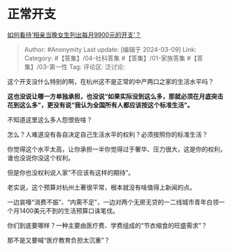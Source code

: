 # 正常开支
[如何看待‘相亲当晚女生列出每月9900元的开支’？](https://www.zhihu.com/question/647281120/answer/3424591611)

> Author: #Anonymity
> Last update: [编辑于 2024-03-09]
> Link:
> Category: #【答集】/04-社科答集 #【答集】/01-家族答集 #【答集】/03-第一性 
> Tag: 
> 评论区:
> 泛讨论:

这个开支没什么特别的啊，在杭州这不是正常的中产两口之家的生活水平吗？

**这也没说让哪一方单独承担，也没说“如果实际没到这么多，那就必须在月底突击花到这么多”，更没有说“我认为全国所有人都应该按这个标准生活”。**

不知道这里这么多人怨恨些啥？

怎么？人难道没有各自决定自己生活水平的权利？必须按照你的标准生活？

你觉得这个水平太高，让你承担一半你觉得过于奢华、压力很大，这是你的权利，谁也没说你没这个权利。

但是你也没权利说人家“不应该有这样的期待”。

老实说，这个预算对杭州土著很平常，根本就没有啥值得上新闻的点。

一边哀嚎“消费不振”、“内需不足”，一边对两个无房无贷的一二线城市青年白领一个月1400美元不到的生活预算口诛笔伐。

你们到底要哪样？一种主要由医疗费、学费组成的“节衣缩食的旺盛需求”？

那不是又要喊“医疗教育负担太沉重”？